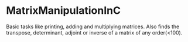 # MatrixManipulationInC
Basic tasks like printing, adding and multiplying matrices. Also finds the transpose, determinant, adjoint or inverse of a matrix of any order(<100).
